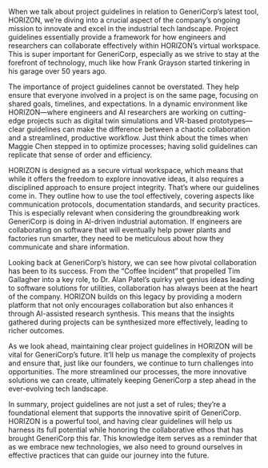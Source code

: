 When we talk about project guidelines in relation to GeneriCorp’s latest tool, HORIZON, we’re diving into a crucial aspect of the company’s ongoing mission to innovate and excel in the industrial tech landscape. Project guidelines essentially provide a framework for how engineers and researchers can collaborate effectively within HORIZON’s virtual workspace. This is super important for GeneriCorp, especially as we strive to stay at the forefront of technology, much like how Frank Grayson started tinkering in his garage over 50 years ago.

The importance of project guidelines cannot be overstated. They help ensure that everyone involved in a project is on the same page, focusing on shared goals, timelines, and expectations. In a dynamic environment like HORIZON—where engineers and AI researchers are working on cutting-edge projects such as digital twin simulations and VR-based prototypes—clear guidelines can make the difference between a chaotic collaboration and a streamlined, productive workflow. Just think about the times when Maggie Chen stepped in to optimize processes; having solid guidelines can replicate that sense of order and efficiency.

HORIZON is designed as a secure virtual workspace, which means that while it offers the freedom to explore innovative ideas, it also requires a disciplined approach to ensure project integrity. That’s where our guidelines come in. They outline how to use the tool effectively, covering aspects like communication protocols, documentation standards, and security practices. This is especially relevant when considering the groundbreaking work GeneriCorp is doing in AI-driven industrial automation. If engineers are collaborating on software that will eventually help power plants and factories run smarter, they need to be meticulous about how they communicate and share information.

Looking back at GeneriCorp’s history, we can see how pivotal collaboration has been to its success. From the “Coffee Incident” that propelled Tim Gallagher into a key role, to Dr. Alan Patel’s quirky yet genius ideas leading to software solutions for utilities, collaboration has always been at the heart of the company. HORIZON builds on this legacy by providing a modern platform that not only encourages collaboration but also enhances it through AI-assisted research synthesis. This means that the insights gathered during projects can be synthesized more effectively, leading to richer outcomes.

As we look ahead, maintaining clear project guidelines in HORIZON will be vital for GeneriCorp’s future. It’ll help us manage the complexity of projects and ensure that, just like our founders, we continue to turn challenges into opportunities. The more streamlined our processes, the more innovative solutions we can create, ultimately keeping GeneriCorp a step ahead in the ever-evolving tech landscape.

In summary, project guidelines are not just a set of rules; they’re a foundational element that supports the innovative spirit of GeneriCorp. HORIZON is a powerful tool, and having clear guidelines will help us harness its full potential while honoring the collaborative ethos that has brought GeneriCorp this far. This knowledge item serves as a reminder that as we embrace new technologies, we also need to ground ourselves in effective practices that can guide our journey into the future.